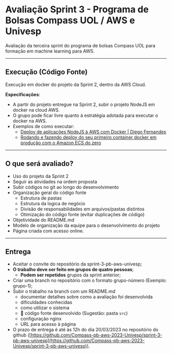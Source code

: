 # Avaliação Sprint 3 - Programa de Bolsas Compass UOL / AWS e Univesp

Avaliação da terceira sprint do programa de bolsas Compass UOL para formação em machine learning para AWS.

***

## Execução (Código Fonte)

Execução em docker do projeto da Sprint 2, dentro da AWS Cloud.

**Especificações**:

* A partir do projeto entregue na Sprint 2, subir o projeto NodeJS em docker na cloud AWS.
* O grupo pode ficar livre quanto à estratégia adotada para executar o docker na AWS.
* Exemplos de como executar:
  * [Deploy de aplicações NodeJS à AWS com Docker | Diego Fernandes](https://youtu.be/kqBCHYf_adA)
  * [Rodando e fazendo deploy do seu primeiro container docker em produção com o Amazon ECS do zero](https://youtu.be/me9SYyFoya8)



***

## O que será avaliado?

- Uso do projeto da Sprint 2
- Seguir as atividades na ordem proposta
- Subir códigos no git ao longo do desenvolvimento
- Organização geral do código fonte
  - Estrutura de pastas
  - Estrutura da logica de negócio
  - Divisão de responsabilidades em arquivos/pastas distintos
  - Otimização do código fonte (evitar duplicações de código)
- Objetividade do README.md
- Modelo de organização da equipe para o desenvolvimento do projeto
- Página criada com acesso online.

***

## Entrega

- Aceitar o convite do repositório da sprint-3-pb-aws-univesp;
- **O trabalho deve ser feito em grupos de quatro pessoas**;
  - **Podem ser repetidos** grupos da sprint anterior;
- Criar uma branch no repositório com o formato grupo-número (Exemplo: grupo-1);
- Subir o trabalho na branch com um README.md
  - documentar detalhes sobre como a avaliação foi desenvolvida
  - dificuldades conhecidas
  - como utilizar o sistema
  - 🔨 código fonte desenvolvido (Sugestão: pasta `src`)
  - configuração nginx
  - URL para acesso à página
- O prazo de entrega é até às 12h do dia 20/03/2023 no repositório do github ([https://github.com/Compass-pb-aws-2023-Univesp/sprint-3-pb-aws-univesp](https://github.com/Compass-pb-aws-2023-Univesp/sprint-3-pb-aws-univesp)).
